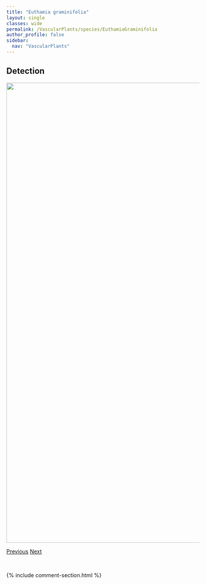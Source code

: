 ```yaml
---
title: "Euthamia graminifolia"
layout: single
classes: wide
permalink: /VascularPlants/species/EuthamiaGraminifolia
author_profile: false
sidebar:
  nav: "VascularPlants"
---
```


<h2>Detection</h2>

<a href="https://drive.google.com/uc?export=view&id=1TY5ALGV5jo1aIh8X5O1Co_A8A3Z0X0t9">
<img src="https://drive.google.com/uc?export=view&id=1TY5ALGV5jo1aIh8X5O1Co_A8A3Z0X0t9" height = "1200" width = "800">
</a>


<a href="/DevelopmentWebsite/VascularPlants/species/EurybiaSibirica" class="pagination--pager" title="Eurybia sibirica">Previous</a> <a href="/DevelopmentWebsite/VascularPlants/species/FagopyrumEsculentum" class="pagination--pager" title="Fagopyrum esculentum">Next</a>

<p>&nbsp;</p>

{% include comment-section.html %}
